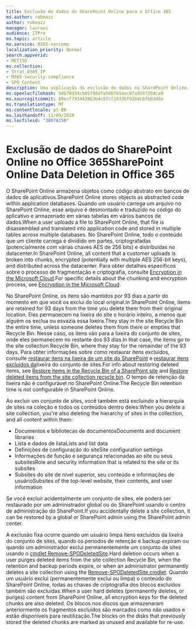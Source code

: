 ```yaml
---
title: Exclusão de dados do SharePoint Online para o Office 365
ms.author: robmazz
author: robmazz
manager: laurawi
audience: ITPro
ms.topic: article
ms.service: O365-seccomp
localization_priority: Normal
search.appverid:
- MET150
ms.collection:
- Strat_O365_IP
- M365-security-compliance
- SPO_Content
description: Uma explicação da exclusão de dados no SharePoint Online.
ms.openlocfilehash: 94b70d34cb05f98dfa560761dec87a919720dca9
ms.sourcegitcommit: 89ecf793443963b4c87cf1033bf0284cbfb83d9a
ms.translationtype: MT
ms.contentlocale: pt-BR
ms.lasthandoff: 11/09/2019
ms.locfileid: "38078150"
---
```

# <a name="sharepoint-online-data-deletion-in-office-365"></a><span data-ttu-id="db30a-103">Exclusão de dados do SharePoint Online no Office 365</span><span class="sxs-lookup"><span data-stu-id="db30a-103">SharePoint Online Data Deletion in Office 365</span></span>

<span data-ttu-id="db30a-104">O SharePoint Online armazena objetos como código abstrato em bancos de dados de aplicativos.</span><span class="sxs-lookup"><span data-stu-id="db30a-104">SharePoint Online stores objects as abstracted code within application databases.</span></span> <span data-ttu-id="db30a-105">Quando um usuário carrega um arquivo no SharePoint Online, esse arquivo é desmontado e traduzido no código do aplicativo e armazenado em várias tabelas em vários bancos de dados.</span><span class="sxs-lookup"><span data-stu-id="db30a-105">When a user uploads a file to SharePoint Online, that file is disassembled and translated into application code and stored in multiple tables across multiple databases.</span></span> <span data-ttu-id="db30a-106">No SharePoint Online, todo o conteúdo que um cliente carrega é dividido em partes, criptografadas (potencialmente com várias chaves AES de 256 bits) e distribuídas no datacenter.</span><span class="sxs-lookup"><span data-stu-id="db30a-106">In SharePoint Online, all content that a customer uploads is broken into chunks, encrypted (potentially with multiple AES 256-bit keys), and distributed across the datacenter.</span></span> <span data-ttu-id="db30a-107">Para obter detalhes específicos sobre o processo de fragmentação e criptografia, consulte [Encryption in the Microsoft Cloud](https://docs.microsoft.com/microsoft-365/compliance/office-365-encryption-in-the-microsoft-cloud-overview).</span><span class="sxs-lookup"><span data-stu-id="db30a-107">For specific details about the chunking and encryption process, see [Encryption in the Microsoft Cloud](https://docs.microsoft.com/microsoft-365/compliance/office-365-encryption-in-the-microsoft-cloud-overview).</span></span> 

<span data-ttu-id="db30a-108">No SharePoint Online, os itens são mantidos por 93 dias a partir do momento em que você os exclui do local original.</span><span class="sxs-lookup"><span data-stu-id="db30a-108">In SharePoint Online, items are retained for 93 days from the time you delete them from their original location.</span></span> <span data-ttu-id="db30a-109">Eles permanecem na lixeira do site o horário inteiro, a menos que alguém os exclua ou esvazia essa lixeira.</span><span class="sxs-lookup"><span data-stu-id="db30a-109">They stay in the site Recycle Bin the entire time, unless someone deletes them from there or empties that Recycle Bin.</span></span> <span data-ttu-id="db30a-110">Nesse caso, os itens vão para a lixeira do conjunto de sites, onde eles permanecem no restante dos 93 dias.</span><span class="sxs-lookup"><span data-stu-id="db30a-110">In that case, the items go to the site collection Recycle Bin, where they stay for the remainder of the 93 days.</span></span> <span data-ttu-id="db30a-111">Para obter informações sobre como restaurar itens excluídos, consulte [restaurar itens na lixeira de um site do SharePoint](https://support.office.com/article/6df466b6-55f2-4898-8d6e-c0dff851a0be#ID0EAADAAA=Online
) e [restaurar itens excluídos da](https://support.office.com/article/5fa924ee-16d7-487b-9a0a-021b9062d14b)lixeira do conjunto de sites.</span><span class="sxs-lookup"><span data-stu-id="db30a-111">For info about restoring deleted items, see [Restore items in the Recycle Bin of a SharePoint site](https://support.office.com/article/6df466b6-55f2-4898-8d6e-c0dff851a0be#ID0EAADAAA=Online
) and [Restore deleted items from the site collection recycle bin](https://support.office.com/article/5fa924ee-16d7-487b-9a0a-021b9062d14b).</span></span> <span data-ttu-id="db30a-112">O tempo de retenção da lixeira não é configurável no SharePoint Online.</span><span class="sxs-lookup"><span data-stu-id="db30a-112">The Recycle Bin retention time is not configurable in SharePoint Online.</span></span>

<span data-ttu-id="db30a-113">Ao excluir um conjunto de sites, você também está excluindo a hierarquia de sites na coleção e todos os conteúdos dentro deles:</span><span class="sxs-lookup"><span data-stu-id="db30a-113">When you delete a site collection, you're also deleting the hierarchy of sites in the collection, and all content within them:</span></span>

- <span data-ttu-id="db30a-114">Documentos e bibliotecas de documentos</span><span class="sxs-lookup"><span data-stu-id="db30a-114">Documents and document libraries</span></span>
- <span data-ttu-id="db30a-115">Lista e dados de lista</span><span class="sxs-lookup"><span data-stu-id="db30a-115">Lists and list data</span></span>
- <span data-ttu-id="db30a-116">Definições de configuração do site</span><span class="sxs-lookup"><span data-stu-id="db30a-116">Site configuration settings</span></span>
- <span data-ttu-id="db30a-117">Informações de função e segurança relacionadas ao site ou seus subsites</span><span class="sxs-lookup"><span data-stu-id="db30a-117">Role and security information that is related to the site or its subsites</span></span>
- <span data-ttu-id="db30a-118">Subsites do site de nível superior, seu conteúdo e informações de usuário</span><span class="sxs-lookup"><span data-stu-id="db30a-118">Subsites of the top-level website, their contents, and user information</span></span>

<span data-ttu-id="db30a-119">Se você excluir acidentalmente um conjunto de sites, ele poderá ser restaurado por um administrador global ou do SharePoint usando o centro de administração do SharePoint.</span><span class="sxs-lookup"><span data-stu-id="db30a-119">If you accidentally delete a site collection, it can be restored by a global or SharePoint admin using the SharePoint admin center.</span></span> 

<span data-ttu-id="db30a-120">A exclusão fixa ocorre quando um usuário limpa itens excluídos da lixeira do conjunto de sites, quando os períodos de retenção e backup expiram ou quando um administrador exclui permanentemente um conjunto de sites usando o [cmdlet Remove-SPODeletedSite](/powershell/module/sharepoint-online/Remove-SPODeletedSite?view=sharepoint-ps).</span><span class="sxs-lookup"><span data-stu-id="db30a-120">Hard deletion occurs when a user purges deleted items from the site collection Recycle Bin, when the retention and backup periods expire, or when an administrator permanently deletes a site collection using the [Remove-SPODeletedSite cmdlet](/powershell/module/sharepoint-online/Remove-SPODeletedSite?view=sharepoint-ps).</span></span> <span data-ttu-id="db30a-121">Quando um usuário exclui (permanentemente exclui ou limpa) o conteúdo do SharePoint Online, todas as chaves de criptografia dos blocos excluídos também são excluídas.</span><span class="sxs-lookup"><span data-stu-id="db30a-121">When a user hard deletes (permanently deletes, or purges) content from SharePoint Online, all encryption keys for the deleted chunks are also deleted.</span></span> <span data-ttu-id="db30a-122">Os blocos nos discos que armazenaram anteriormente os fragmentos excluídos são marcados como não usados e estão disponíveis para reutilização.</span><span class="sxs-lookup"><span data-stu-id="db30a-122">The blocks on the disks that previously stored the deleted chunks are marked as unused and available for re-use.</span></span>
